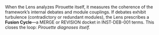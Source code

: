 When the Lens analyzes Pirouette itself, it measures the coherence of the framework’s internal debates and module couplings.
If debates exhibit turbulence (contradictory or redundant modules), the Lens prescribes a **Fusion Cycle**—a MERGE or REVISION docket in INST-DEB-001 terms.
This closes the loop: *Pirouette diagnoses itself.*